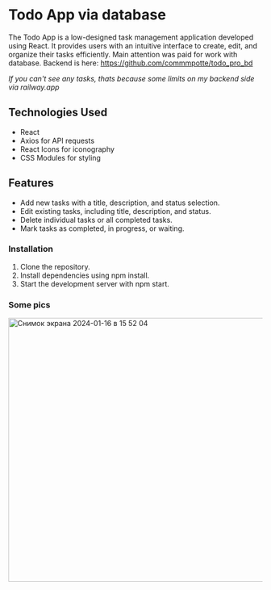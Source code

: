 # Todo App via database

The Todo App is a low-designed task management application developed using React. It provides users with an intuitive interface to create, edit, and organize their tasks efficiently. Main attention was paid for work with database. Backend is here: https://github.com/commmpotte/todo_pro_bd

*If you can't see any tasks, thats because some limits on my backend side via railway.app*

## Technologies Used

- React
- Axios for API requests
- React Icons for iconography
- CSS Modules for styling

## Features

- Add new tasks with a title, description, and status selection.
- Edit existing tasks, including title, description, and status.
- Delete individual tasks or all completed tasks.
- Mark tasks as completed, in progress, or waiting.

### Installation

1. Clone the repository.
2. Install dependencies using npm install.
3. Start the development server with npm start.

### Some pics
<img width="523" alt="Снимок экрана 2024-01-16 в 15 52 04" src="https://github.com/commmpotte/todo_pro_fe/assets/95095531/3fb3a8b8-8023-42df-b773-96c10e289780">

